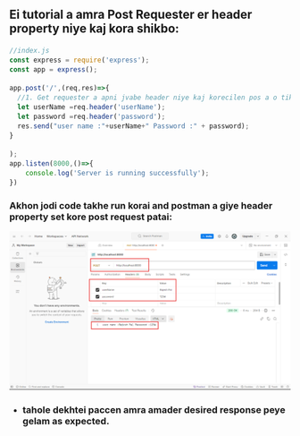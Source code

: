 ## Ei tutorial a amra Post Requester er header property niye kaj kora shikbo:


```javascript
//index.js 
const express = require('express');
const app = express();

app.post('/',(req,res)=>{
  //1. Get requester a apni jvabe header niye kaj korecilen pos a o tik same process a apnake header niye kaj korte hobe. Tahole amra already jani header niye kaj korer jonno amader k req.header() k use korte hobe like below:
  let userName =req.header('userName');
  let password =req.header('password');
  res.send("user name :"+userName+" Password :" + password);
}

); 
app.listen(8000,()=>{
    console.log('Server is running successfully');
})
```
### Akhon jodi code takhe run korai and postman a giye header property set kore post request patai:
![](./images/1.png)

- ### tahole dekhtei paccen amra amader desired response peye gelam as expected.

